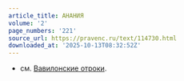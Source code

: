 ```yaml
---
article_title: АНАНИЯ
volume: '2'
page_numbers: '221'
source_url: https://pravenc.ru/text/114730.html
downloaded_at: '2025-10-13T08:32:52Z'
---
```


- см. [Вавилонские отроки](<https://pravenc.ru/text/Вавилонские отроки.html>).
